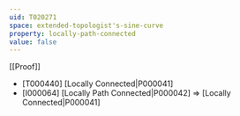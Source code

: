 ```yaml
---
uid: T020271
space: extended-topologist's-sine-curve
property: locally-path-connected
value: false
---
```

[[Proof]]

* [T000440] [Locally Connected|P000041]
* [I000064] [Locally Path Connected|P000042] => [Locally Connected|P000041]

